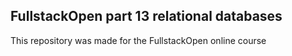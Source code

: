 ## FullstackOpen part 13 relational databases
This repository was made for the FullstackOpen online course
